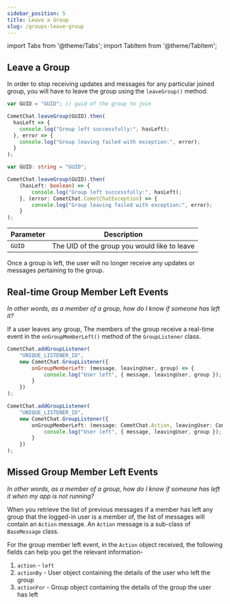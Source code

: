 ```yaml
---
sidebar_position: 5
title: Leave a Group
slug: /groups-leave-group
---
```


import Tabs from '@theme/Tabs';
import TabItem from '@theme/TabItem';

## Leave a Group

In order to stop receiving updates and messages for any particular joined group, you will have to leave the group using the `leaveGroup()` method.

<Tabs>
<TabItem value="1" label="Javascript">

```javascript
var GUID = "GUID"; // guid of the group to join

CometChat.leaveGroup(GUID).then(
  hasLeft => {
    console.log("Group left successfully:", hasLeft);
  }, error => {
    console.log("Group leaving failed with exception:", error);
  }
);
```

</TabItem>

<TabItem value="2" label="Typescript">

```typescript
var GUID: string = "GUID";

CometChat.leaveGroup(GUID).then(
    (hasLeft: boolean) => {
        console.log("Group left successfully:", hasLeft);
    }, (error: CometChat.CometChatException) => {
        console.log("Group leaving failed with exception:", error);
    }
);
```

</TabItem>
</Tabs>



| Parameter | Description | 
| ---- | ---- | 
| `GUID` | The UID of the group you would like to leave | 


Once a group is left, the user will no longer receive any updates or messages pertaining to the group.

## Real-time Group Member Left Events

_In other words, as a member of a group, how do I know if someone has left it?_

If a user leaves any group, The members of the group receive a real-time event in the `onGroupMemberLeft()` method of the `GroupListener` class.

<Tabs>
<TabItem value="1" label="Javascript">

```javascript
CometChat.addGroupListener(
    "UNIQUE_LISTENER_ID",
    new CometChat.GroupListener({
        onGroupMemberLeft: (message, leavingUser, group) => {
            console.log("User left", { message, leavingUser, group });
        }
    })
);
```

</TabItem>

<TabItem value="2" label="Typescript">

```typescript
CometChat.addGroupListener(
    "UNIQUE_LISTENER_ID",
    new CometChat.GroupListener({
        onGroupMemberLeft: (message: CometChat.Action, leavingUser: CometChat.User, group: CometChat.Group) => {
            console.log("User left", { message, leavingUser, group });
        }
    })
);
```

</TabItem>
</Tabs>


## Missed Group Member Left Events

_In other words, as a member of a group, how do I know if someone has left it when my app is not running?_

When you retrieve the list of previous messages if a member has left any group that the logged-in user is a member of, the list of messages will contain an `Action` message. An `Action` message is a sub-class of `BaseMessage` class.

For the group member left event, in the `Action` object received, the following fields can help you get the relevant information-

1. `action` - `left`
2. `actionBy` - User object containing the details of the user who left the group
3. `actionFor` - Group object containing the details of the group the user has left